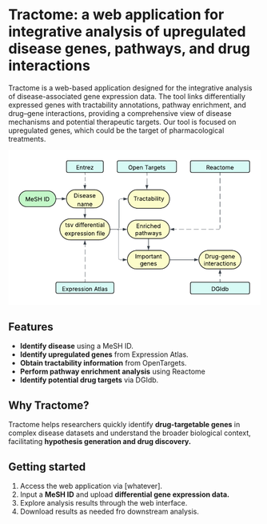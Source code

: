 # Tractome:  a web application for integrative analysis of upregulated disease genes, pathways, and drug interactions

Tractome is a web-based application designed for the integrative analysis of disease-associated gene expression data. The tool links differentially expressed genes with tractability annotations, pathway enrichment, and drug–gene interactions, providing a comprehensive view of disease mechanisms and potential therapeutic targets. Our tool is focused on upregulated genes, which could be the target of pharmacological treatments.

![Tractome workflow](doc/TractomeDiagram.png)

## Features
- **Identify disease** using a MeSH ID.
- **Identify upregulated genes** from Expression Atlas.
- **Obtain tractability information** from OpenTargets.
- **Perform pathway enrichment analysis** using Reactome
- **Identify potential drug targets** via DGIdb.

## Why Tractome?
Tractome helps researchers quickly identify **drug-targetable genes** in complex disease datasets and understand the broader biological context, facilitating **hypothesis generation and drug discovery.**

## Getting started
1. Access the web application via [whatever].
2. Input a **MeSH ID** and upload **differential gene expression data.**
3. Explore analysis results through the web interface. 
4. Download results as needed fro downstream analysis.


